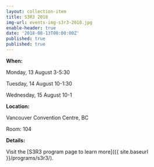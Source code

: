 ```yaml
---
layout: collection-item
title: S3R3 2018
img-url: events-img-s3r3-2018.jpg
enable-header: true
date: '2018-08-13T00:00:00Z'
published: true
published: true
---
```

**When:**

Monday, 13 August 3-5:30

Tuesday, 14 August 10-1:30

Wednesday, 15 August 10-1

**Location:** 

Vancouver Convention Centre, BC

Room: 104

**Details:** 

Visit the [S3R3 program page to learn more]({{ site.baseurl }}/programs/s3r3/).

